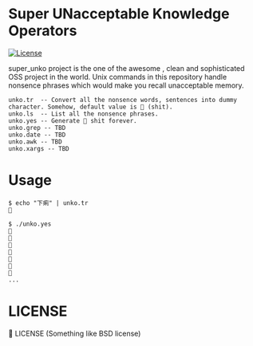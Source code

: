 Super UNacceptable Knowledge Operators
===========================================
[![License](https://img.shields.io/badge/license-%F0%9F%92%A9-orange.svg)]()

super_unko project is the one of the awesome , clean and sophisticated OSS project in the world.
Unix commands in this repository handle nonsence phrases which would make you recall unacceptable memory.

```
unko.tr  -- Convert all the nonsence words, sentences into dummy character. Somehow, default value is 💩 (shit).
unko.ls  -- List all the nonsence phrases.
unko.yes -- Generate 💩 shit forever.
unko.grep -- TBD
unko.date -- TBD
unko.awk -- TBD
unko.xargs -- TBD
```

Usage
========================

```
$ echo "下痢" | unko.tr
💩

$ ./unko.yes
💩
💩
💩
💩
💩
💩
💩
...
```

LICENSE
==============
💩 LICENSE
 (Something like BSD license)



